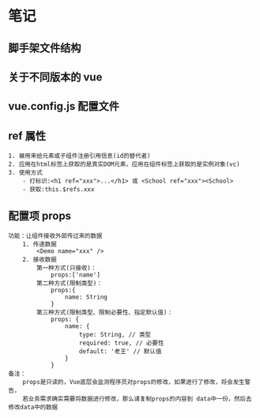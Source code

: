 # 笔记

## 脚手架文件结构

## 关于不同版本的 vue

## vue.config.js 配置文件

## ref 属性

    1. 被用来给元素或子组件注册引用信息(id的替代者)
    2. 应用在html标签上获取的是真实DOM元素，应用在组件标签上获取的是实例对象(vc)
    3. 使用方式
        - 打标识:<h1 ref="xxx">...</h1> 或 <School ref="xxx"><School>
        - 获取:this.$refs.xxx

## 配置项 props

    功能：让组件接收外部传过来的数据
        1. 传递数据
            <Demo name="xxx" />
        2. 接收数据
            第一种方式(只接收)：
                props:['name']
            第二种方式(限制类型)：
                props:{
                    name: String
                }
            第三种方式(限制类型、限制必要性、指定默认值)：
                props: {
                    name: {
                        type: String, // 类型
                        required: true, // 必要性
                        default: '老王' // 默认值
                    }
                }
    备注：
        props是只读的，Vue底层会监测程序员对props的修改，如果进行了修改，将会发生警告，
        若业务需求确实需要将数据进行修改，那么请复制props的内容到 data中一份，然后去修改data中的数据

